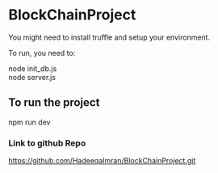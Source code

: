 # BlockChainProject

You might need to install truffle and setup your environment.           

To run, you need to:            

node init_db.js             
node server.js          

## To run the project
npm run dev

### Link to github Repo
https://github.com/HadeeqaImran/BlockChainProject.git